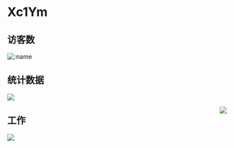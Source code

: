 # Xc1Ym

## 访客数

![:name](https://count.getloli.com/get/@Xc1Ym??theme=gelbooru-h)

## 统计数据

![](https://github-readme-stats.vercel.app/api/top-langs/?username=Xc1Ym&layout=compact&locale=cn)

<img align="right" src="https://github-readme-stats.vercel.app/api?username=Xc1Ym&hide_title=true"/>

## 工作

![](https://img.shields.io/badge/Cyber%20security-Red%20%26%20Blue%20Team-green)
